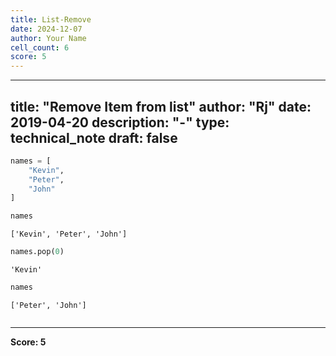 ```yaml
---
title: List-Remove
date: 2024-12-07
author: Your Name
cell_count: 6
score: 5
---
```


---
title: "Remove Item from list"
author: "Rj"
date: 2019-04-20
description: "-"
type: technical_note
draft: false
---

```python
names = [
    "Kevin",
    "Peter",
    "John"
]
```


```python
names
```




    ['Kevin', 'Peter', 'John']




```python
names.pop(0)
```




    'Kevin'




```python
names
```




    ['Peter', 'John']




```python

```


---
**Score: 5**